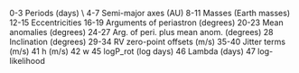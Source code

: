 

0-3 Periods (days) \\ 
4-7 Semi-major axes (AU)
8-11 Masses (Earth masses)
12-15 Eccentricities
16-19 Arguments of periastron (degrees)
20-23 Mean anomalies (degrees)
24-27 Arg. of peri. plus mean anom. (degrees)
28 Inclination (degrees)
29-34 RV zero-point offsets (m/s)
35-40 Jitter terms (m/s)
41 h (m/s)
42 w 
45 logP_rot (log days)
46 Lambda (days)
47 log-likelihood
